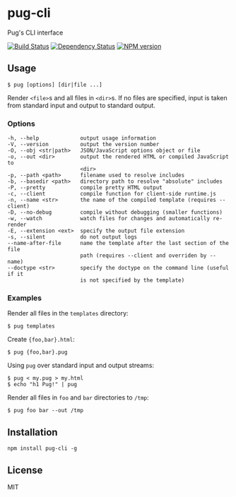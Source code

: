 # pug-cli

Pug's CLI interface

[![Build Status](https://img.shields.io/travis/pugjs/pug-cli/master.svg)](https://travis-ci.org/pugjs/pug-cli)
[![Dependency Status](https://img.shields.io/david/pugjs/pug-cli.svg)](https://david-dm.org/pugjs/pug-cli)
[![NPM version](https://img.shields.io/npm/v/pug-cli.svg)](https://www.npmjs.org/package/pug-cli)

## Usage

```
$ pug [options] [dir|file ...]
```

Render `<file>`s and all files in `<dir>`s. If no files are specified,
input is taken from standard input and output to standard output.

### Options

```
-h, --help             output usage information
-V, --version          output the version number
-O, --obj <str|path>   JSON/JavaScript options object or file
-o, --out <dir>        output the rendered HTML or compiled JavaScript to
                       <dir>
-p, --path <path>      filename used to resolve includes
-b, --basedir <path>   directory path to resolve "absolute" includes
-P, --pretty           compile pretty HTML output
-c, --client           compile function for client-side runtime.js
-n, --name <str>       the name of the compiled template (requires --client)
-D, --no-debug         compile without debugging (smaller functions)
-w, --watch            watch files for changes and automatically re-render
-E, --extension <ext>  specify the output file extension
-s, --silent           do not output logs
--name-after-file      name the template after the last section of the file
                       path (requires --client and overriden by --name)
--doctype <str>        specify the doctype on the command line (useful if it
                       is not specified by the template)
```

### Examples

Render all files in the `templates` directory:

```
$ pug templates
```

Create `{foo,bar}.html`:

```
$ pug {foo,bar}.pug
```

Using `pug` over standard input and output streams:

```
$ pug < my.pug > my.html
$ echo "h1 Pug!" | pug
```

Render all files in `foo` and `bar` directories to `/tmp`:

```
$ pug foo bar --out /tmp
```

## Installation

    npm install pug-cli -g

## License

MIT
